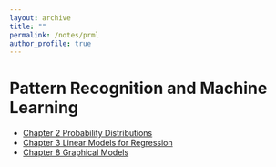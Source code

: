 ```yaml
---
layout: archive
title: ""
permalink: /notes/prml
author_profile: true
---
```



# Pattern Recognition and Machine Learning

+ [Chapter 2 Probability Distributions](https://yilunkuang.github.io/files/PRML/PRML_Chap2.pdf)
+ [Chapter 3 Linear Models for Regression](https://yilunkuang.github.io/files/PRML/PRML_Chap3.pdf)
+ [Chapter 8 Graphical Models](https://yilunkuang.github.io/files/PRML/PRML_Chap8.pdf)

